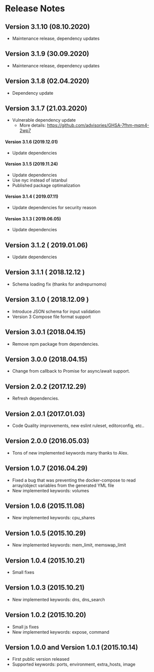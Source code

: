 # Release Notes

## Version 3.1.10 (08.10.2020)
- Maintenance release, dependency updates

## Version 3.1.9 (30.09.2020)
- Maintenance release, dependency updates

## Version 3.1.8 (02.04.2020)
- Dependency update

## Version 3.1.7 (21.03.2020)
- Vulnerable dependency update
    * More details: https://github.com/advisories/GHSA-7fhm-mqm4-2wp7

#### Version 3.1.6 (2019.12.01)
- Update dependencies

#### Version 3.1.5 (2019.11.24)
- Update dependencies
- Use nyc instead of istanbul
- Published package optimalization

#### Version 3.1.4 ( 2019.07.11)
- Update dependencies for security reason

#### Version 3.1.3 ( 2019.06.05)
- Update dependencies

## Version 3.1.2 ( 2019.01.06)
- Update dependencies

## Version 3.1.1 ( 2018.12.12 )
- Schema loading fix (thanks for andrepurnomo)

## Version 3.1.0 ( 2018.12.09 )
- Introduce JSON schema for input validation
- Version 3 Compose file format support

## Version 3.0.1 (2018.04.15)
- Remove npm package from dependencies.

## Version 3.0.0 (2018.04.15)
- Change from callback to Promise for async/await support.

## Version 2.0.2 (2017.12.29)
- Refresh dependencies.

## Version 2.0.1 (2017.01.03)
- Code Quality improvements, new eslint ruleset, editorconfig, etc..

## Version 2.0.0 (2016.05.03)
- Tons of new implemented keywords many thanks to Alex.

## Version 1.0.7 (2016.04.29)

- Fixed a bug that was preventing the docker-compose to read array/object variables from the generated YML file
- New implemented keywords: volumes

## Version 1.0.6 (2015.11.08)

- New implemented keywords: cpu_shares

## Version 1.0.5 (2015.10.29)

- New implemented keywords: mem_limit, memswap_limit

## Version 1.0.4 (2015.10.21)

- Small fixes

## Version 1.0.3 (2015.10.21)

- New implemented keywords: dns, dns_search

## Version 1.0.2 (2015.10.20)

- Small js fixes
- New implemented keywords: expose, command

## Version 1.0.0 and Version 1.0.1 (2015.10.14)

- First public version released
- Supported keywords: ports, environment, extra_hosts, image

